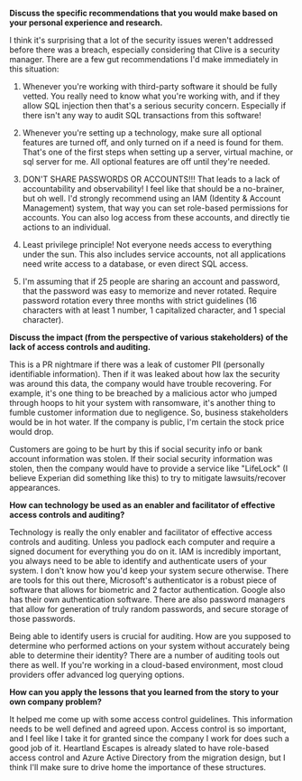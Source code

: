 **Discuss the specific recommendations that you would make based on your
personal experience and research.**

I think it's surprising that a lot of the security issues weren't
addressed before there was a breach, especially considering that Clive
is a security manager. There are a few gut recommendations I'd make
immediately in this situation:

1.  Whenever you're working with third-party software it should be fully
    vetted. You really need to know what you're working with, and if
    they allow SQL injection then that's a serious security concern.
    Especially if there isn't any way to audit SQL transactions from
    this software!

2.  Whenever you're setting up a technology, make sure all optional
    features are turned off, and only turned on if a need is found for
    them. That's one of the first steps when setting up a server,
    virtual machine, or sql server for me. All optional features are off
    until they're needed.

3.  DON'T SHARE PASSWORDS OR ACCOUNTS!!! That leads to a lack of
    accountability and observability! I feel like that should be a
    no-brainer, but oh well. I'd strongly recommend using an IAM
    (Identity & Account Management) system, that way you can set
    role-based permissions for accounts. You can also log access from
    these accounts, and directly tie actions to an individual.

4.  Least privilege principle! Not everyone needs access to everything
    under the sun. This also includes service accounts, not all
    applications need write access to a database, or even direct SQL
    access.

5.  I'm assuming that if 25 people are sharing an account and password,
    that the password was easy to memorize and never rotated. Require
    password rotation every three months with strict guidelines (16
    characters with at least 1 number, 1 capitalized character, and 1
    special character).

**Discuss the impact (from the perspective of various stakeholders) of
the lack of access controls and auditing.**

This is a PR nightmare if there was a leak of customer PII (personally
identifiable information). Then if it was leaked about how lax the
security was around this data, the company would have trouble
recovering. For example, it's one thing to be breached by a malicious
actor who jumped through hoops to hit your system with ransomware, it's
another thing to fumble customer information due to negligence. So,
business stakeholders would be in hot water. If the company is public,
I'm certain the stock price would drop.

Customers are going to be hurt by this if social security info or bank
account information was stolen. If their social security information was
stolen, then the company would have to provide a service like "LifeLock"
(I believe Experian did something like this) to try to mitigate
lawsuits/recover appearances.

**How can technology be used as an enabler and facilitator of effective
access controls and auditing?**

Technology is really the only enabler and facilitator of effective
access controls and auditing. Unless you padlock each computer and
require a signed document for everything you do on it. IAM is incredibly
important, you always need to be able to identify and authenticate users
of your system. I don't know how you'd keep your system secure
otherwise. There are tools for this out there, Microsoft's authenticator
is a robust piece of software that allows for biometric and 2 factor
authentication. Google also has their own authentication software. There
are also password managers that allow for generation of truly random
passwords, and secure storage of those passwords.

Being able to identify users is crucial for auditing. How are you
supposed to determine who performed actions on your system without
accurately being able to determine their identity? There are a number of
auditing tools out there as well. If you're working in a cloud-based
environment, most cloud providers offer advanced log querying options.

**How can you apply the lessons that you learned from the story to your
own company problem?**

It helped me come up with some access control guidelines. This
information needs to be well defined and agreed upon. Access control is
so important, and I feel like I take it for granted since the company I
work for does such a good job of it. Heartland Escapes is already slated
to have role-based access control and Azure Active Directory from the
migration design, but I think I'll make sure to drive home the
importance of these structures.
